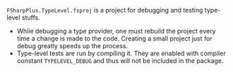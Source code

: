 `FSharpPlus.TypeLevel.fsproj` is a project for debugging and testing type-level stuffs.

* While debugging a type provider, one must rebuild the project every time a change is made to the code.
  Creating a small project just for debug greatly speeds up the process.
* Type-level tests are run by compiling it. They are enabled with compiler constant `TYPELEVEL_DEBUG` and thus will not be included in the package.

